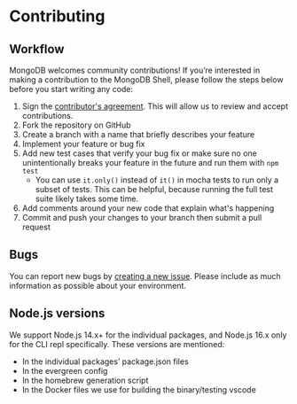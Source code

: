 # Contributing

## Workflow

MongoDB welcomes community contributions! If you’re interested in making a contribution to the MongoDB Shell, please follow the steps below before you start writing any code:

1. Sign the [contributor's agreement](https://www.mongodb.com/contributor). This will allow us to review and accept contributions.
1. Fork the repository on GitHub
1. Create a branch with a name that briefly describes your feature
1. Implement your feature or bug fix
1. Add new test cases that verify your bug fix or make sure no one
   unintentionally breaks your feature in the future and run them with `npm test`
   - You can use `it.only()` instead of `it()` in mocha tests to run only a subset of tests.
     This can be helpful, because running the full test suite likely takes some time.
1. Add comments around your new code that explain what's happening
1. Commit and push your changes to your branch then submit a pull request

## Bugs

You can report new bugs by
[creating a new issue](https://jira.mongodb.org/browse/MONGOSH/).
Please include as much information as possible about your environment.

## Node.js versions

We support Node.js 14.x+ for the individual packages, and Node.js 16.x only for
the CLI repl specifically. These versions are mentioned:

- In the individual packages’ package.json files
- In the evergreen config
- In the homebrew generation script
- In the Docker files we use for building the binary/testing vscode
